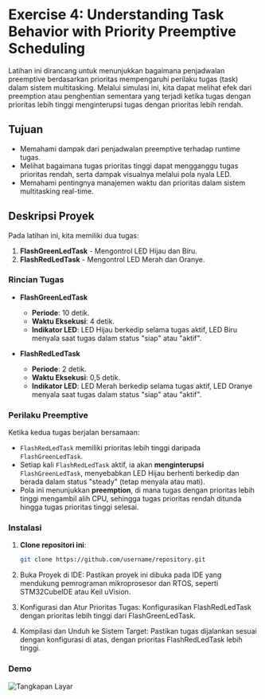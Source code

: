 # Exercise 4: Understanding Task Behavior with Priority Preemptive Scheduling

Latihan ini dirancang untuk menunjukkan bagaimana penjadwalan preemptive berdasarkan prioritas mempengaruhi perilaku tugas (task) dalam sistem multitasking. Melalui simulasi ini, kita dapat melihat efek dari preemption atau penghentian sementara yang terjadi ketika tugas dengan prioritas lebih tinggi menginterupsi tugas dengan prioritas lebih rendah.

## Tujuan
- Memahami dampak dari penjadwalan preemptive terhadap runtime tugas.
- Melihat bagaimana tugas prioritas tinggi dapat mengganggu tugas prioritas rendah, serta dampak visualnya melalui pola nyala LED.
- Memahami pentingnya manajemen waktu dan prioritas dalam sistem multitasking real-time.

## Deskripsi Proyek

Pada latihan ini, kita memiliki dua tugas:
1. **FlashGreenLedTask** - Mengontrol LED Hijau dan Biru.
2. **FlashRedLedTask** - Mengontrol LED Merah dan Oranye.

### Rincian Tugas
- **FlashGreenLedTask**
  - **Periode**: 10 detik.
  - **Waktu Eksekusi**: 4 detik.
  - **Indikator LED**: LED Hijau berkedip selama tugas aktif, LED Biru menyala saat tugas dalam status "siap" atau "aktif".

- **FlashRedLedTask**
  - **Periode**: 2 detik.
  - **Waktu Eksekusi**: 0,5 detik.
  - **Indikator LED**: LED Merah berkedip selama tugas aktif, LED Oranye menyala saat tugas dalam status "siap" atau "aktif".

### Perilaku Preemptive
Ketika kedua tugas berjalan bersamaan:
- `FlashRedLedTask` memiliki prioritas lebih tinggi daripada `FlashGreenLedTask`.
- Setiap kali `FlashRedLedTask` aktif, ia akan **menginterupsi** `FlashGreenLedTask`, menyebabkan LED Hijau berhenti berkedip dan berada dalam status "steady" (tetap menyala atau mati).
- Pola ini menunjukkan **preemption**, di mana tugas dengan prioritas lebih tinggi mengambil alih CPU, sehingga tugas prioritas rendah ditunda hingga tugas prioritas tinggi selesai.

### Instalasi

1. **Clone repositori ini**:
   ```bash
   git clone https://github.com/username/repository.git
2. Buka Proyek di IDE: Pastikan proyek ini dibuka pada IDE yang mendukung pemrograman mikroprosesor dan RTOS, seperti STM32CubeIDE atau Keil uVision.

3. Konfigurasi dan Atur Prioritas Tugas:
   Konfigurasikan FlashRedLedTask dengan prioritas lebih tinggi dari FlashGreenLedTask.
4. Kompilasi dan Unduh ke Sistem Target:
   Pastikan tugas dijalankan sesuai dengan konfigurasi di atas, dengan prioritas FlashRedLedTask lebih tinggi.

### Demo

![Tangkapan Layar](link_ke_gambar.png)